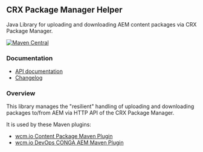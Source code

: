 ## CRX Package Manager Helper

Java Library for uploading and downloading AEM content packages via CRX Package Manager.

[![Maven Central](https://maven-badges.herokuapp.com/maven-central/io.wcm.tooling.commons/io.wcm.tooling.commons.crx-packmgr-helper/badge.svg)](https://maven-badges.herokuapp.com/maven-central/io.wcm.tooling.commons/io.wcm.tooling.commons.crx-packmgr-helper)

### Documentation

* [API documentation](apidocs/)
* [Changelog](changes-report.html)


### Overview

This library manages the "resilient" handling of uploading and downloading packages to/from AEM via HTTP API of the CRX Package Manager.

It is used by these Maven plugins:

* [wcm.io Content Package Maven Plugin](https://wcm.io/tooling/maven/plugins/wcmio-content-package-maven-plugin/)
* [wcm.io DevOps CONGA AEM Maven Plugin](https://devops.wcm.io/conga/plugins/aem/conga-aem-maven-plugin/plugin-info.html)
